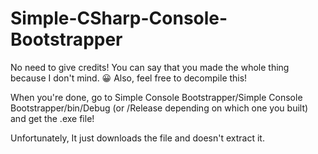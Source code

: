 # Simple-CSharp-Console-Bootstrapper

No need to give credits! You can say that you made the whole thing because I don't mind. 😀
Also, feel free to decompile this!

When you're done, go to Simple Console Bootstrapper/Simple Console Bootstrapper/bin/Debug (or /Release depending on which one you built) and get the .exe file!

Unfortunately, It just downloads the file and doesn't extract it.
